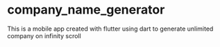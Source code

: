 # company_name_generator
This is a mobile app created with flutter using dart to generate unlimited company on infinity scroll
